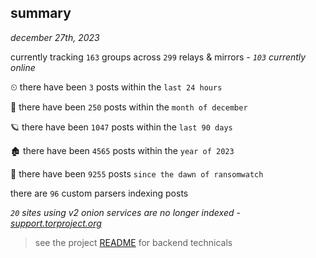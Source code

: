 
## summary
_december 27th, 2023_

currently tracking `163` groups across `299` relays & mirrors - _`103` currently online_

⏲ there have been `3` posts within the `last 24 hours`

🦈 there have been `250` posts within the `month of december`

🪐 there have been `1047` posts within the `last 90 days`

🏚 there have been `4565` posts within the `year of 2023`

🦕 there have been `9255` posts `since the dawn of ransomwatch`

there are `96` custom parsers indexing posts

_`20` sites using v2 onion services are no longer indexed - [support.torproject.org](https://support.torproject.org/onionservices/v2-deprecation/)_

> see the project [README](https://github.com/joshhighet/ransomwatch#ransomwatch--) for backend technicals
